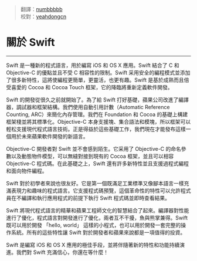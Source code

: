 > 翻譯：[numbbbbb](https://github.com/numbbbbb)  
> 校對：[yeahdongcn](https://github.com/yeahdongcn)

# 關於 Swift
-----------------

Swift 是一種新的程式語言，用於編寫 iOS 和 OS X 應用。Swift 結合了 C 和 Objective-C 的優點並且不受 C 相容性的限制。Swift 采用安全的編程模式並添加了很多新特性，這將使編程更簡單，更靈活，也更有趣。Swift 是基於成熟而且倍受喜愛的 Cocoa 和 Cocoa Touch 框架，它的降臨將重新定義軟件開發。

Swift 的開發從很久之前就開始了。為了給 Swift 打好基礎，蘋果公司改進了編譯器，調試器和框架結構。我們使用自動引用計數（Automatic Reference Counting, ARC）來簡化內存管理。我們在 Foundation 和 Cocoa 的基礎上構建框架棧並將其標準化。Objective-C 本身支援塊、集合語法和模塊，所以框架可以輕松支援現代程式語言技術。正是得益於這些基礎工作，我們現在才能發布這樣一個用於未來蘋果軟件開發的新語言。

Objective-C 開發者對 Swift 並不會感到陌生。它采用了 Objective-C 的命名參數以及動態物件模型，可以無縫對接到現有的 Cocoa 框架，並且可以相容 Objective-C 程式碼。在此基礎之上，Swift 還有許多新特性並且支援過程式編程和面向物件編程。

Swift 對於初學者來說也很友好。它是第一個既滿足工業標準又像腳本語言一樣充滿表現力和趣味的程式語言。它支援程式碼預覽，這個革命性的特性可以允許程式員在不編譯和執行應用程式的前提下執行 Swift 程式碼並即時查看結果。

Swift 將現代程式語言的精華和蘋果工程師文化的智慧結合了起來。編譯器對性能進行了優化，程式語言對開發進行了優化，兩者互不干擾，魚與熊掌兼得。Swift 既可以用於開發 「hello, world」 這樣的小程式，也可以用於開發一套完整的操作系統。所有的這些特性讓 Swift 對於開發者和蘋果來說都是一項值得的投資。

Swift 是編寫 iOS 和 OS X 應用的極佳手段，並將伴隨著新的特性和功能持續演進。我們對 Swift 充滿信心，你還在等什麼！
